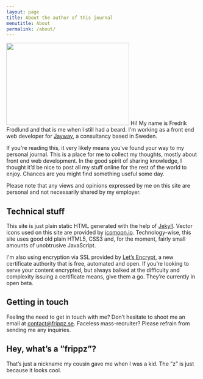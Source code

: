 ```yaml
---
layout: page
title: About the author of this journal
menutitle: About
permalink: /about/
---
```


<img src="{% include my-face.html %}" alt="" height="216" width="322" class="left"> Hi! My name is Fredrik Frodlund and that is me when I still had a beard. I'm working as a front end web developer for [Jayway](http://www.jayway.com/), a consultancy based in Sweden.

If you're reading this, it very likely means you've found your way to my personal journal. This is a place for me to collect my thoughts, mostly about front end web development. In the good spirit of sharing knowledge, I thought it’d be nice to post all my stuff online for the rest of the world to enjoy. Chances are you might find something useful some day.

Please note that any views and opinions expressed by me on this site are personal and not necessarily shared by my employer.

## Technical stuff

This site is just plain static HTML generated with the help of [Jekyll](http://jekyllrb.com/). Vector icons used on this site are provided by [icomoon.io](https://icomoon.io). Technology-wise, this site uses good old plain HTML5, CSS3 and, for the moment, fairly small amounts of unobtrusive JavaScript.

I'm also using encryption via SSL provided by [Let’s Encrypt](https://letsencrypt.org), a new certificate authority that is free, automated and open. If you’re looking to serve your content encrypted, but always balked at the difficulty and complexity issuing a certificate means, give them a go. They’re currently in open beta.

## Getting in touch

Feeling the need to get in touch with me? Don’t hesitate to shoot me an email at [contact@frippz.se](mailto:contact@frippz.se). Faceless mass-recruiter? Please refrain from sending me any inquiries.

## Hey, what’s a ”frippz”?

That’s just a nickname my cousin gave me when I was a kid. The ”z” is just because it looks cool.
